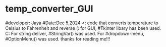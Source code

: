 # temp_converter_GUI
#developer: Jaya
#Date:Dec 5,2024 <:
code that converts temperature to Celsius to Fahrenheit and reverse (:
for GUI, #Tkinter libary has been used. C:
For string deliver, #StringVar() was used.
For #dropdown-menu, #OptionMenu() was used.
thanks for reading me!!!
